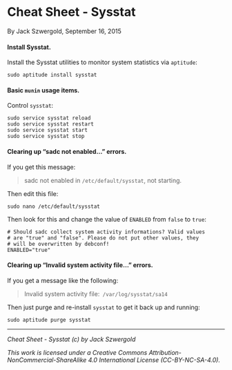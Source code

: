 # Cheat Sheet - Sysstat

By Jack Szwergold, September 16, 2015

#### Install Sysstat.

Install the Sysstat utilities to monitor system statistics via `aptitude`:

    sudo aptitude install sysstat

#### Basic `munin` usage items.

Control `sysstat`:

	sudo service sysstat reload
	sudo service sysstat restart
	sudo service sysstat start
	sudo service sysstat stop

#### Clearing up “sadc not enabled…” errors.

If you get this message:

> sadc not enabled in `/etc/default/sysstat`, not starting.

Then edit this file:

    sudo nano /etc/default/sysstat

Then look for this and change the value of `ENABLED` from `false` to `true`:

	# Should sadc collect system activity informations? Valid values
	# are "true" and "false". Please do not put other values, they
	# will be overwritten by debconf!
	ENABLED="true"

#### Clearing up “Invalid system activity file…” errors.

If you get a message like the following:

> Invalid system activity file:` /var/log/sysstat/sa14`

Then just purge and re-install `sysstat` to get it back up and running:

    sudo aptitude purge sysstat

***

*Cheat Sheet - Sysstat (c) by Jack Szwergold*

*This work is licensed under a Creative Commons Attribution-NonCommercial-ShareAlike 4.0 International License (CC-BY-NC-SA-4.0).*